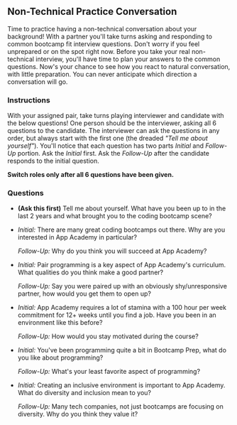 ## Non-Technical Practice Conversation

Time to practice having a non-technical conversation about your background!
With a partner you'll take turns asking and responding to common bootcamp
fit interview questions. Don't worry if you feel unprepared or on the spot right now.
Before you take your real non-technical interview, you'll have time to plan your
answers to the common questions. Now's your chance to see how you react to
natural conversation, with little preparation. You can never anticipate which
direction a conversation will go.

### Instructions

With your assigned pair, take turns playing interviewer and candidate with the below questions!
One person should be the interviewer, asking all 6 questions to the candidate. The interviewer can ask the questions
in any order, but always start with the first one (the dreaded *"Tell me about yourself"*). You'll notice
that each question has two parts *Initial* and *Follow-Up* portion. Ask the *Initial* first. Ask the *Follow-Up* after the
candidate responds to the initial question.

**Switch roles only after all 6 questions have been given.**

### Questions

* **(Ask this first)** Tell me about yourself. What have you been up to in the last 2 years and what brought you to
the coding bootcamp scene?

* *Initial:* There are many great coding bootcamps out there. Why are you interested in App Academy in particular?
  
  *Follow-Up:* Why do you think you will succeed at App Academy?

* *Initial:* Pair programming is a key aspect of App Academy's curriculum. What qualities do you think
make a good partner?
  
  *Follow-Up:* Say you were paired up with an obviously shy/unresponsive partner, how would you get them to open up?

* *Initial:* App Academy requires a lot of stamina with a 100 hour per week commitment for 12+ weeks until you find a job.
Have you been in an environment like this before?
  
  *Follow-Up:* How would you stay motivated during the course?

* *Initial:* You've been programming quite a bit in Bootcamp Prep, what do you like about programming?
  
  *Follow-Up:* What's your least favorite aspect of programming?

* *Initial:* Creating an inclusive environment is important to App Academy. What do diversity and inclusion mean to you?
  
  *Follow-Up:* Many tech companies, not just bootcamps are focusing on diversity. Why do you think they value it?
